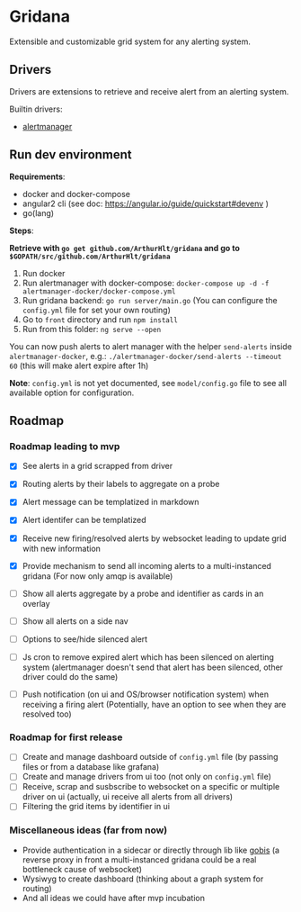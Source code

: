 # Gridana

Extensible and customizable grid system for any alerting system.

## Drivers

Drivers are extensions to retrieve and receive alert from an alerting system.

Builtin drivers:
- [alertmanager](https://github.com/prometheus/alertmanager)

## Run dev environment

**Requirements**:
- docker and docker-compose
- angular2 cli (see doc: https://angular.io/guide/quickstart#devenv )
- go(lang)

**Steps**:

**Retrieve with `go get github.com/ArthurHlt/gridana` and go to `$GOPATH/src/github.com/ArthurHlt/gridana`**

1. Run docker
2. Run alertmanager with docker-compose: `docker-compose up -d -f alertmanager-docker/docker-compose.yml`
3. Run gridana backend: `go run server/main.go` (You can configure the `config.yml` file for set your own routing)
4. Go to `front` directory and run `npm install`
5. Run from this folder: `ng serve --open`

You can now push alerts to alert manager with the helper `send-alerts` 
inside `alertmanager-docker`, e.g.: `./alertmanager-docker/send-alerts --timeout 60` (this will make alert expire after 1h)

**Note**: `config.yml` is not yet documented, see `model/config.go` file to see all available option for configuration.

## Roadmap

### Roadmap leading to mvp

- [x] See alerts in a grid scrapped from driver
- [x] Routing alerts by their labels to aggregate on a probe
- [x] Alert message can be templatized in markdown
- [x] Alert identifer can be templatized
- [x] Receive new firing/resolved alerts by websocket leading to update grid with new information
- [x] Provide mechanism to send all incoming alerts to a multi-instanced gridana (For now only amqp is available)
- [ ] Show all alerts aggregate by a probe and identifier as cards in an overlay
- [ ] Show all alerts on a side nav
- [ ] Options to see/hide silenced alert
- [ ] Js cron to remove expired alert which has been silenced on alerting system 
(alertmanager doesn't send that alert has been silenced, other driver could do the same)
- [ ] Push notification (on ui and OS/browser notification system) when receiving a firing alert 
(Potentially, have an option to see when they are resolved too)


### Roadmap for first release

- [ ] Create and manage dashboard outside of `config.yml` file (by passing files or from a database like grafana)
- [ ] Create and manage drivers from ui too (not only on `config.yml` file)
- [ ] Receive, scrap and susbscribe to websocket on a specific or multiple driver on ui
(actually, ui receive all alerts from all drivers)
- [ ] Filtering the grid items by identifier in ui

### Miscellaneous ideas (far from now)

- Provide authentication in a sidecar or directly through lib like [gobis](https://github.com/orange-cloudfoundry/gobis)
(a reverse proxy in front a multi-instanced gridana could be a real bottleneck cause of websocket)
- Wysiwyg to create dashboard (thinking about a graph system for routing)
- And all ideas we could have after mvp incubation

